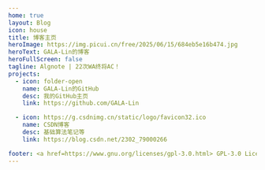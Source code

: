 ```yaml
---
home: true
layout: Blog
icon: house
title: 博客主页
heroImage: https://img.picui.cn/free/2025/06/15/684eb5e16b474.jpg
heroText: GALA-Lin的博客
heroFullScreen: false
tagline: Algnote | 22次WA终将AC！
projects:
  - icon: folder-open
    name: GALA-Lin的GitHub
    desc: 我的GitHub主页
    link: https://github.com/GALA-Lin

  - icon: https://g.csdnimg.cn/static/logo/favicon32.ico
    name: CSDN博客
    desc: 基础算法笔记等
    link: https://blog.csdn.net/2302_79000266

footer: <a href=https://www.gnu.org/licenses/gpl-3.0.html> GPL-3.0 Licensed </a> | Copyright © 2025-present <a href="https://github.com/GALA-Lin">GALA-Lin</a>
---
```



